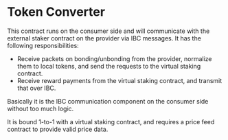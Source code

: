 # Token Converter

This contract runs on the consumer side and will communicate with the
external staker contract on the provider via IBC messages. It has
the following responsibilities:

- Receive packets on bonding/unbonding from the provider, normalize them
  to local tokens, and send the requests to the virtual staking contract.
- Receive reward payments from the virtual staking contract, and transmit
  that over IBC.

Basically it is the IBC communication component on the consumer side without
too much logic.

It is bound 1-to-1 with a virtual staking contract, and requires a price feed
contract to provide valid price data.
